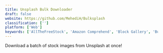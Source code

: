 ```yaml
---
title: Unsplash Bulk Downloader
draft: false 
website: https://github.com/MehediH/Bulksplash
classification: ['']
platform: ['Web']
keywords: ['AllTheFreeStock', 'Amazon Comprehend', 'Block Gallery', 'Burst', 'Canister Bot', 'Cloudpress', 'Confetti for Adobe XD', 'ConvertCalculator', 'Drop It for Gutenberg', 'Free Stock Images', 'Guacamole UI kit by Avocode', 'Mixkit', 'Pexels', 'Publish to WordPress', 'Shutterstock Palette', 'Sketch Manager', 'Social Squares', 'Stock Up', 'Unsplash']
---
```

Download a batch of stock images from Unsplash at once!